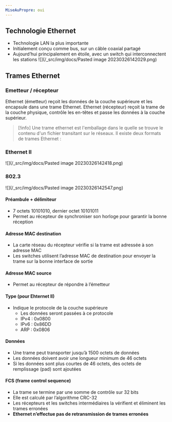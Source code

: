 ```yaml
---
MiseAuPropre: oui
---
```


## Technologie Ethernet
- Technologie LAN la plus importante
- Initialement conçu comme bus, sur un câble coaxial partagé 
- Aujourd’hui principalement en étoile, avec un switch qui interconnectent les stations
![](/_src/img/docs/Pasted image 20230326142029.png)

## Trames Ethernet
### Emetteur / récepteur
Ethernet (émetteur) reçoit les données de la couche supérieure et les encapsule dans une trame Ethernet.
Ethernet (récepteur) reçoit la trame de la couche physique, contrôle les en-têtes et passe les données à la couche supérieur.

>[!info]
> Une trame ethernet est l'emballage dans le quelle se trouve le contenu d'un fichier transitant sur le réseaux. Il existe deux formats de trames Ethernet : 

### Ethernet II
![](/_src/img/docs/Pasted image 20230326142418.png)

### 802.3
![](/_src/img/docs/Pasted image 20230326142547.png)
#### Préambule + délimiteur
- 7 octets 10101010, dernier octet 10101011
- Permet au récepteur de synchroniser son horloge pour garantir la bonne réception
#### Adresse MAC destination
- La carte réseau du récepteur vérifie si la trame est adressée à son adresse MAC
- Les switches utilisent l’adresse MAC de destination pour envoyer la trame sur la bonne interface de sortie
#### Adresse MAC source
- Permet au récepteur de répondre à l’émetteur
#### Type (pour Ehternet II)
- Indique le protocole de la couche supérieure
	- Les données seront passées à ce protocole
	- IPv4 : 0x0800
	- IPv6 : 0x86DD
	- ARP : 0x0806
#### Données
- Une trame peut transporter jusqu’à 1500 octets de données
- Les données doivent avoir une longueur minimum de 46 octets
- Si les données sont plus courtes de 46 octets, des octets de remplissage (pad) sont ajoutées
#### FCS (frame control sequence)
- La trame se termine par une somme de contrôle sur 32 bits 
- Elle est calculé par l’algorithme CRC-32 
- Les récepteurs et les switches intermédiaires la vérifient et éliminent les trames erronées
- **Ethernet n’effectue pas de retransmission de trames erronées**